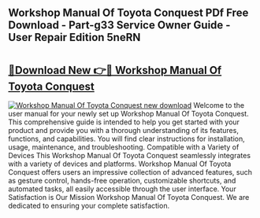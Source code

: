 ## Workshop Manual Of Toyota Conquest PDf Free Download - Part-g33 Service Owner Guide - User Repair Edition 5neRN

# <h2><a href="http://bc50932.oget.top/?id=Workshop+Manual+Of+Toyota+Conquest">🔗Download New 👉🔴 Workshop Manual Of Toyota Conquest</a></h2>

[![Workshop Manual Of Toyota Conquest new download](https://i.imgur.com/5g1atiW.png)](http://bc50932.oget.top/?id=Workshop+Manual+Of+Toyota+Conquest)
Welcome to the user manual for your newly set up Workshop Manual Of Toyota Conquest. This comprehensive guide is intended to help you get started with your product and provide you with a thorough understanding of its features, functions, and capabilities. You will find clear instructions for installation, usage, maintenance, and troubleshooting. Compatible with a Variety of Devices This Workshop Manual Of Toyota Conquest seamlessly integrates with a variety of devices and platforms. Workshop Manual Of Toyota Conquest offers users an impressive collection of advanced features, such as gesture control, hands-free operation, customizable shortcuts, and automated tasks, all easily accessible through the user interface. Your Satisfaction is Our Mission Workshop Manual Of Toyota Conquest. We are dedicated to ensuring your complete satisfaction.

